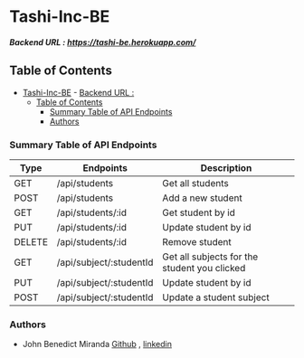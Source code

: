 #  Tashi-Inc-BE 

##### Backend URL : https://tashi-be.herokuapp.com/

## Table of Contents

- [Tashi-Inc-BE](#tashi-inc-be)
        - [Backend URL :](#backend-url)
  - [Table of Contents](#table-of-contents)
    - [Summary Table of API Endpoints](#summary-table-of-api-endpoints)
    - [Authors](#authors)

### Summary Table of API Endpoints


| Type   | Endpoints               | Description                                  |
| ------ | ----------------------- | -------------------------------------------- |
| GET    | /api/students           | Get all students                             |
| POST   | /api/students           | Add a new student                            |
| GET    | /api/students/:id       | Get student by id                            |
| PUT    | /api/students/:id       | Update student by id                         |
| DELETE | /api/students/:id       | Remove student                               |
| GET    | /api/subject/:studentId | Get all subjects for the student you clicked |
| PUT    | /api/subject/:studentId | Update student by id                         |
| POST   | /api/subject/:studentId | Update a student subject                     |


### Authors
- John Benedict Miranda [Github](https://github.com/john2796) , [linkedin](https://www.linkedin.com/in/john-benedict-miranda-7b2357180/)

